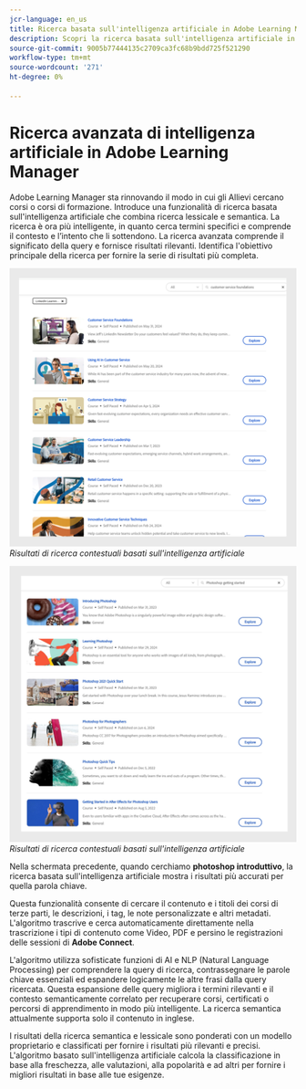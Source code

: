 ```yaml
---
jcr-language: en_us
title: Ricerca basata sull'intelligenza artificiale in Adobe Learning Manager
description: Scopri la ricerca basata sull'intelligenza artificiale in Adobe Learning Manager
source-git-commit: 9005b77444135c2709ca3fc68b9bdd725f521290
workflow-type: tm+mt
source-wordcount: '271'
ht-degree: 0%

---
```


# Ricerca avanzata di intelligenza artificiale in Adobe Learning Manager

Adobe Learning Manager sta rinnovando il modo in cui gli Allievi cercano corsi o corsi di formazione. Introduce una funzionalità di ricerca basata sull&#39;intelligenza artificiale che combina ricerca lessicale e semantica. La ricerca è ora più intelligente, in quanto cerca termini specifici e comprende il contesto e l’intento che li sottendono. La ricerca avanzata comprende il significato della query e fornisce risultati rilevanti. Identifica l&#39;obiettivo principale della ricerca per fornire la serie di risultati più completa.

![](assets/search-1.png)
_Risultati di ricerca contestuali basati sull&#39;intelligenza artificiale_

![](assets/search-2.png)
_Risultati di ricerca contestuali basati sull&#39;intelligenza artificiale_

Nella schermata precedente, quando cerchiamo **photoshop introduttivo**, la ricerca basata sull&#39;intelligenza artificiale mostra i risultati più accurati per quella parola chiave.

Questa funzionalità consente di cercare il contenuto e i titoli dei corsi di terze parti, le descrizioni, i tag, le note personalizzate e altri metadati. L&#39;algoritmo trascrive e cerca automaticamente direttamente nella trascrizione i tipi di contenuto come Video, PDF e persino le registrazioni delle sessioni di **Adobe Connect**.

L&#39;algoritmo utilizza sofisticate funzioni di AI e NLP (Natural Language Processing) per comprendere la query di ricerca, contrassegnare le parole chiave essenziali ed espandere logicamente le altre frasi dalla query ricercata. Questa espansione delle query migliora i termini rilevanti e il contesto semanticamente correlato per recuperare corsi, certificati o percorsi di apprendimento in modo più intelligente. La ricerca semantica attualmente supporta solo il contenuto in inglese.

I risultati della ricerca semantica e lessicale sono ponderati con un modello proprietario e classificati per fornire i risultati più rilevanti e precisi. L&#39;algoritmo basato sull&#39;intelligenza artificiale calcola la classificazione in base alla freschezza, alle valutazioni, alla popolarità e ad altri per fornire i migliori risultati in base alle tue esigenze.
